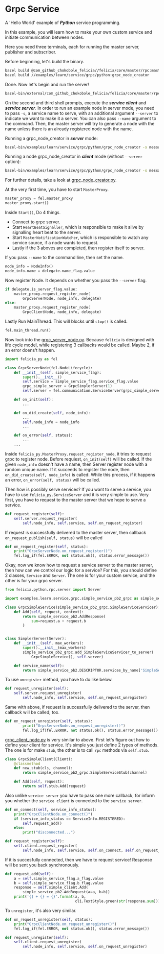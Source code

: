 # Grpc Service

A 'Hello World' example of ***Python*** service programming.

In this example, you will learn how to make your own custom service and initiate communication between nodes.

Here you need three terminals, each for running the master server, publisher and subscriber.

Before beginning, let's build the binary.

```bash
bazel build @com_github_chokobole_felicia//felicia/core/master/rpc:master_server_main
bazel build //examples/learn/service/grpc/python:grpc_node_creator
```

Done. Now let's begin and run the server!

```bash
bazel-bin/external/com_github_chokobole_felicia/felicia/core/master/rpc/master_server_main
```

On the second and third shell prompts, execute the ***service client*** and ***service server***. In order to run an example node in server mode, you need to pass `-s`, a service name to serve, with an additional argument `--server` to indicate we want to make it a server. You can also pass `--name` argument to the command. Then, the master server will try to generate a node with the name unless there is an already registered node with the name.

Running a grpc_node_creator in ***server*** mode:
```bash
bazel-bin/examples/learn/service/grpc/python/grpc_node_creator -s message --server
```

Running a node grpc_node_creator in ***client*** mode (without `--server` option):
```bash
bazel-bin/examples/learn/service/grpc/python/grpc_node_creator -s message -a 1 -b 2
```

For further details, take a look at [grpc_node_creator.py](grpc_node_creator.py).

At the very first time, you have to start `MasterProxy`.

```python
master_proxy = fel.master_proxy
master_proxy.start()
```

Inside `Start()`, Do 4 things.
* Connect to grpc server.
* Start `HeartBeatSignaller`, which is responsible to make it alive by signalling heart beat to the server.
* Start `MasterNotificationWatcher`, which is responsible to watch any service source, if a node wants to request.
* Lastly if the 3 aboves are completed, then register itself to server.

If you pass `--name` to the command line, then set the name.

```python
node_info = NodeInfo()
node_info.name = delegate.name_flag.value
```

Now register Node. It depends on whether you pass the `--server` flag.

```python
if delegate.is_server_flag.value:
    master_proxy.request_register_node(
        GrpcServerNode, node_info, delegate)
else:
    master_proxy.request_register_node(
        GrpcClientNode, node_info, delegate)
```

Lastly Run MainThread. This will blocks until `stop()` is called.

```python
fel.main_thread.run()
```

Now look into the [grpc_server_node.py](grpc_server_node.py). Because `felicia` is designed with life cycle model, while registering 3 callbacks would be called. Maybe 2, if an error doens't happen.

```python
import felicia_py as fel

class GrpcServerNode(fel.NodeLifecycle):
    def __init__(self, simple_service_flag):
        super().__init__()
        self.service = simple_service_flag.service_flag.value
        grpc_simple_server = GrpcSimplerServer(1)
        self.server = fel.communication.ServiceServer(grpc_simple_server)

    def on_init(self):
        ...

    def on_did_create(self, node_info):
        ...
        self.node_info = node_info
        ...

    def on_error(self, status):
        ...
    ...
```

Inside `felicia_py.MasterProxy.request_register_node`, it tries to request grpc to register node.
Before requiest, `on_init(self)` will be called. If the given `node_info` doesn't have a name, then Server register node with a random unique name. If it succeeds to register the node, then `on_did_create(self, node_info)` is called. While this process, if it happens an error, `on_error(self, status)` will be called.


Then how is possibly serve services? If you want to serve a service, you have to use `felicia_py.ServiceServer` and it is very simple to use. Very first, you have to request to the master server that we hope to serve a service.

```python
def request_register(self):
    self.server.request_register(
        self.node_info, self.service, self.on_request_register)
```

If request is successfully delivered to the master server, then callback `on_request_publish(self, status)` will be called

```python
def on_request_register(self, status):
    print("GrpcServerNode.on_request_register()")
    fel.log_if(fel.ERROR, not status.ok(), status.error_message())
```

Okay, now we know how to request a service server to the master server, then how can we control our logic for a service? For this, you should define 2 classes, `Service` and `Server`. The one is for your custom service, and the other is for your grpc server.

```python
from felicia.python.rpc.server import Server

import examples.learn.service.grpc.simple_service_pb2_grpc as simple_service_pb2_grpc

class GrpcSimpleService(simple_service_pb2_grpc.SimpleServiceServicer):
    def Add(self, request, context):
        return simple_service_pb2.AddResponse(
            sum=request.a + request.b
        )


class SimplerServer(Server):
    def __init__(self, max_workers):
        super().__init__(max_workers)
        simple_service_pb2_grpc.add_SimpleServiceServicer_to_server(
            GrpcSimpleService(), self.server)

    def service_name(self):
        return simple_service_pb2.DESCRIPTOR.services_by_name['SimpleService'].full_name
```

To use `unregister` method, you have to do like below.

```python
def request_unregister(self):
    self.server.request_unregister(
        self.node_info, self.service, self.on_request_unregister)
```

Same with above, if request is successfully delivered to the server, then callback
will be called, too.

```python
def on_request_unregister(self, status):
        print("GrpcServerNode.on_request_unregister()")
        fel.log_if(fel.ERROR, not status.ok(), status.error_message())
```

[grpc_client_node.py](grpc_client_node.py) is very similar to above. First let's figure out how to define your client for service. It's simple you just define 2 types of methods. The one is for make `stub`, the other is to call `rpc` methods via `self.stub`.

```python
class GrpcSimpleClient(Client):
    @classmethod
    def new_stub(cls, channel):
        return simple_service_pb2_grpc.SimpleServiceStub(channel)

    def Add(self, request):
        return self.stub.Add(request)
```

Also unlike `service server` you have to pass one more callback, for inform you whether the `service client` is connected to the `service server`.

```python
def on_connect(self, service_info_status):
    print("GrpcClientNode.on_connect()")
    if (service_info_status == ServiceInfo.REGISTERED):
        self.request_add()
    else:
        print("disconnected...")

def request_register(self):
    self.client.request_register(
        self.node_info, self.service, self.on_connect, self.on_request_register)
```

If it is succesfully connected, then we have to request service! Response will be sent you back synchronously.

```python
def request_add(self):
    a = self.simple_service_flag.a_flag.value
    b = self.simple_service_flag.b_flag.value
    response = self.simple_client.Add(
        simple_service_pb2.AddRequest(a=a, b=b))
    print('{} + {} = {}'.format(a, b,
                                cli.TextStyle.green(str(response.sum))))
```

To `unregister`, it's also very similar.

```python
def on_request_unregister(self, status):
    print("GrpcClientNode.on_request_unregister()")
    fel.log_if(fel.ERROR, not status.ok(), status.error_message())

def request_unregister(self):
    self.client.request_unregister(
        self.node_info, self.service, self.on_request_unregister)
```

